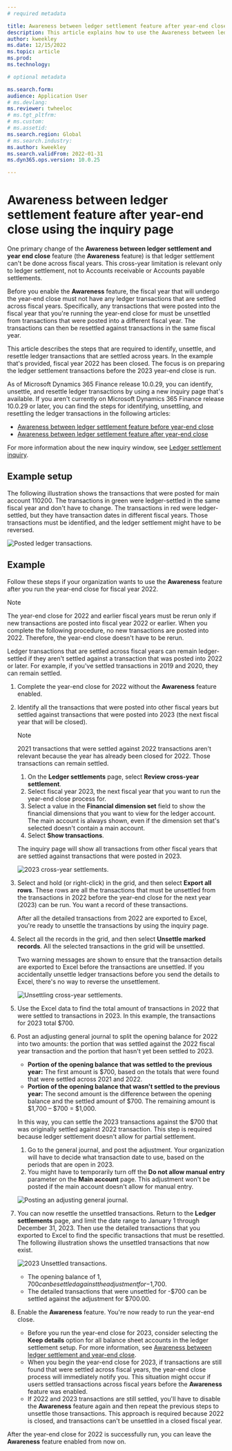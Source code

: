 ```yaml
---
# required metadata

title: Awareness between ledger settlement feature after year-end close using the inquiry page
description: This article explains how to use the Awareness between ledger settlements feature by using the new inquiry page after the General ledger year-end close is run.
author: kweekley
ms.date: 12/15/2022
ms.topic: article
ms.prod: 
ms.technology: 

# optional metadata

ms.search.form: 
audience: Application User
# ms.devlang: 
ms.reviewer: twheeloc
# ms.tgt_pltfrm: 
# ms.custom:
# ms.assetid:
ms.search.region: Global
# ms.search.industry: 
ms.author: kweekley
ms.search.validFrom: 2022-01-31
ms.dyn365.ops.version: 10.0.25

---
```


# Awareness between ledger settlement feature after year-end close using the inquiry page

One primary change of the **Awareness between ledger settlement and year end close** feature (the **Awareness** feature) is that ledger settlement can't be done across fiscal years. This cross-year limitation is relevant only to ledger settlement, not to Accounts receivable or Accounts payable settlements.

Before you enable the **Awareness** feature, the fiscal year that will undergo the year-end close must not have any ledger transactions that are settled across fiscal years. Specifically, any transactions that were posted into the fiscal year that you're running the year-end close for must be unsettled from transactions that were posted into a different fiscal year. The transactions can then be resettled against transactions in the same fiscal year.

This article describes the steps that are required to identify, unsettle, and resettle ledger transactions that are settled across years. In the example that's provided, fiscal year 2022 has been closed. The focus is on preparing the ledger settlement transactions before the 2023 year-end close is run.

As of Microsoft Dynamics 365 Finance release 10.0.29, you can identify, unsettle, and resettle ledger transactions by using a new inquiry page that's available. If you aren't currently on Microsoft Dynamics 365 Finance release 10.0.29 or later, you can find the steps for identifying, unsettling, and resettling the ledger transactions in the following articles:

- [Awareness between ledger settlement feature before year-end close](ledger-settle-yec.md)
- [Awareness between ledger settlement feature after year-end close](ledger-settle-yec-after.md)

For more information about the new inquiry window, see [Ledger settlement inquiry](ledger-settlement-inguiry.md). 

## Example setup

The following illustration shows the transactions that were posted for main account 110200. The transactions in green were ledger-settled in the same fiscal year and don't have to change. The transactions in red were ledger-settled, but they have transaction dates in different fiscal years. Those transactions must be identified, and the ledger settlement might have to be reversed.

![Posted ledger transactions.](./media/excel.png)

## Example

Follow these steps if your organization wants to use the **Awareness** feature after you run the year-end close for fiscal year 2022.

> [!NOTE]
> The year-end close for 2022 and earlier fiscal years must be rerun only if new transactions are posted into fiscal year 2022 or earlier. When you complete the following procedure, no new transactions are posted into 2022. Therefore, the year-end close doesn't have to be rerun.
>
> Ledger transactions that are settled across fiscal years can remain ledger-settled if they aren't settled against a transaction that was posted into 2022 or later. For example, if you've settled transactions in 2019 and 2020, they can remain settled.

1. Complete the year-end close for 2022 without the **Awareness** feature enabled.
2. Identify all the transactions that were posted into other fiscal years but settled against transactions that were posted into 2023 (the next fiscal year that will be closed).

    > [!NOTE]
    > 2021 transactions that were settled against 2022 transactions aren't relevant because the year has already been closed for 2022. Those transactions can remain settled.

    1. On the **Ledger settlements** page, select **Review cross-year settlement**.
    2. Select fiscal year 2023, the next fiscal year that you want to run the year-end close process for.
    3. Select a value in the **Financial dimension set** field to show the financial dimensions that you want to view for the ledger account. The main account is always shown, even if the dimension set that's selected doesn't contain a main account.
    4. Select **Show transactions**.

    The inquiry page will show all transactions from other fiscal years that are settled against transactions that were posted in 2023.

    ![2023 cross-year settlements.](./media/2023-cross-settlement.png)

3. Select and hold (or right-click) in the grid, and then select **Export all rows**. These rows are all the transactions that must be unsettled from the transactions in 2022 before the year-end close for the next year (2023) can be run. You want a record of these transactions.

    After all the detailed transactions from 2022 are exported to Excel, you're ready to unsettle the transactions by using the inquiry page.

4. Select all the records in the grid, and then select **Unsettle marked records**. All the selected transactions in the grid will be unsettled.

    Two warning messages are shown to ensure that the transaction details are exported to Excel before the transactions are unsettled. If you accidentally unsettle ledger transactions before you send the details to Excel, there's no way to reverse the unsettlement.

    ![Unsettling cross-year settlements.](./media/revert-settlement.png)

5. Use the Excel data to find the total amount of transactions in 2022 that were settled to transactions in 2023. In this example, the transactions for 2023 total $700.
6. Post an adjusting general journal to split the opening balance for 2022 into two amounts: the portion that was settled against the 2022 fiscal year transaction and the portion that hasn't yet been settled to 2023.

    - **Portion of the opening balance that was settled to the previous year:** The first amount is $700, based on the totals that were found that were settled across 2021 and 2022.
    - **Portion of the opening balance that wasn't settled to the previous year:** The second amount is the difference between the opening balance and the settled amount of $700. The remaining amount is $1,700 – $700 = $1,000.

    In this way, you can settle the 2023 transactions against the $700 that was originally settled against 2022 transaction. This step is required because ledger settlement doesn't allow for partial settlement.

    1. Go to the general journal, and post the adjustment. Your organization will have to decide what transaction date to use, based on the periods that are open in 2023.
    2. You might have to temporarily turn off the **Do not allow manual entry** parameter on the **Main account** page. This adjustment won't be posted if the main account doesn't allow for manual entry.

    ![Posting an adjusting general journal.](./media/no-manual4.png)

7. You can now resettle the unsettled transactions. Return to the **Ledger settlements** page, and limit the date range to January 1 through December 31, 2023. Then use the detailed transactions that you exported to Excel to find the specific transactions that must be resettled. The following illustration shows the unsettled transactions that now exist.

    ![2023 Unsettled transactions.](./media/2023-unsettled5.png)

    - The opening balance of $1,700 can be settled against the adjustment for -$1,700.
    - The detailed transactions that were unsettled for -$700 can be settled against the adjustment for $700.00.

8. Enable the **Awareness** feature. You're now ready to run the year-end close.

    - Before you run the year-end close for 2023, consider selecting the **Keep details** option for all balance sheet accounts in the ledger settlement setup. For more information, see [Awareness between ledger settlement and year-end close](awareness-between-ledger-settlement-year-end-close.md).
    - When you begin the year-end close for 2023, if transactions are still found that were settled across fiscal years, the year-end close process will immediately notify you. This situation might occur if users settled transactions across fiscal years before the **Awareness** feature was enabled.
    - If 2022 and 2023 transactions are still settled, you'll have to disable the **Awareness** feature again and then repeat the previous steps to unsettle those transactions. This approach is required because 2022 is closed, and transactions can't be unsettled in a closed fiscal year.

After the year-end close for 2022 is successfully run, you can leave the **Awareness** feature enabled from now on.
